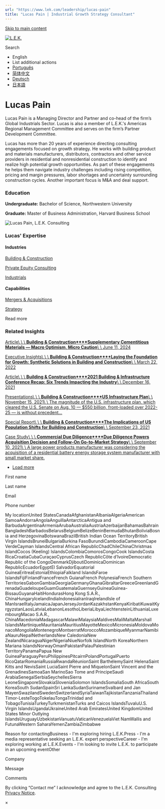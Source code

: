 ```yaml
---
url: "https://www.lek.com/leadership/lucas-pain"
title: "Lucas Pain | Industrial Growth Strategy Consultant"
---
```


[Skip to main content](https://www.lek.com/leadership/lucas-pain#main-content)

[![L.E.K.](https://www.lek.com/themes/lek/images/new-logo.svg)](https://www.lek.com/ "L.E.K.")

Search

- English
- List additional actions
- [Português](https://www.lek.com/pt-br/lek-brazil)
- [简体中文](https://www.lek.com/zh-hant/lek-china)
- [Deutsch](https://www.lek.com/de/lek-germany)
- [日本語](https://www.lek.com/ja/lek-japan)

# Lucas Pain

Lucas Pain is a Managing Director and Partner and co-head of the firm’s Global Industrials Sector. Lucas is also a member of L.E.K.'s Americas Regional Management Committee and serves on the firm’s Partner Development Committee.

Lucas has more than 20 years of experience directing consulting engagements focused on growth strategy. He works with building product and materials manufacturers, distributors, contractors and other service providers in residential and nonresidential construction to identify and realize high potential growth opportunities. As part of these engagements he helps them navigate industry challenges including rising competition, pricing and margin pressures, labor shortages and uncertainty surrounding construction cycles. Another important focus is M&A and deal support.

### Education

**Undergraduate:** Bachelor of Science, Northwestern University

**Graduate:** Master of Business Administration, Harvard Business School

![Lucas Pain, L.E.K. Consulting](https://www.lek.com/sites/default/files/profile-images/lucas-pain_web-gmc.jpg)

### Lucas' Expertise

#### Industries

[Building & Construction](https://www.lek.com/industries/building-construction)

[Private Equity Consulting](https://www.lek.com/industries/private-equity-pe)

[Industrials](https://www.lek.com/industries/industrials)

#### Capabilities

[Mergers & Acquisitions](https://www.lek.com/capabilities/mergers-acquisitions)

[Strategy](https://www.lek.com/capabilities/strategy)

Read more

### Related Insights

[Article\\
\\
\\
**Building & Construction****Supplementary Cementitious Materials — Macro Optimism, Micro Caution**\\
\\
June 11, 2024](https://www.lek.com/insights/ind/us/ar/supplementary-cementitious-materials-macro-optimism-micro-caution)

[Executive Insights\\
\\
\\
**Building & Construction****Laying the Foundation for Growth: Synthetic Solutions in Building and Construction**\\
\\
March 22, 2022](https://www.lek.com/insights/ei/laying-foundation-growth-synthetic-solutions-building-and-construction)

[Article\\
\\
\\
**Building & Construction****2021 Building & Infrastructure Conference Recap: Six Trends Impacting the Industry**\\
\\
December 16, 2021](https://www.lek.com/insights/ar/2021-building-infrastructure-conference-recap-six-trends-impacting-industry)

[Presentations\\
\\
\\
**Building & Construction****US Infrastructure Plan**\\
\\
November 15, 2021\\
\\
The magnitude of the U.S. infrastructure plan, which cleared the U.S. Senate on Aug. 10 — $550 billion, front-loaded over 2022-25 — is without precedent…](https://www.lek.com/insights/pt/us-infrastructure-plan)

[Special Report\\
\\
\\
**Building & Construction****The Implications of US Population Shifts for Building and Construction**\\
\\
September 23, 2021](https://www.lek.com/insights/sr/implications-us-population-shifts-building-and-construction)

[Case Study\\
\\
\\
**Commercial Due Diligence****Due Diligence Powers Acquisition Decision and Follow-On Go-to-Market Strategy**\\
\\
September 10, 2021\\
\\
A large power products manufacturer was considering the acquisition of a residential battery energy storage system manufacturer with small market share.](https://www.lek.com/insights/cs/due-diligence-powers-acquisition-decision-and-follow-go-market-strategy)

- [Load more](https://www.lek.com/leadership/lucas-pain?page=1 "Load more items")

First name

Last name

Email

Phone number

My locationUnited StatesCanadaAfghanistanAlbaniaAlgeriaAmerican SamoaAndorraAngolaAnguillaAntarcticaAntigua and BarbudaArgentinaArmeniaArubaAustraliaAustriaAzerbaijanBahamasBahrainBangladeshBarbadosBelarusBelgiumBelizeBeninBermudaBhutanBoliviaBosnia and HerzegovinaBotswanaBrazilBritish Indian Ocean TerritoryBritish Virgin IslandsBruneiBulgariaBurkina FasoBurundiCambodiaCameroonCape VerdeCayman IslandsCentral African RepublicChadChileChinaChristmas IslandCocos (Keeling) IslandsColombiaComorosCongoCook IslandsCosta RicaCroatiaCubaCuraçaoCyprusCzech RepublicCôte d’IvoireDemocratic Republic of the CongoDenmarkDjiboutiDominicaDominican RepublicEcuadorEgyptEl SalvadorEquatorial GuineaEritreaEstoniaEthiopiaFalkland IslandsFaroe IslandsFijiFinlandFranceFrench GuianaFrench PolynesiaFrench Southern TerritoriesGabonGambiaGeorgiaGermanyGhanaGibraltarGreeceGreenlandGrenadaGuadeloupeGuamGuatemalaGuernseyGuineaGuinea-BissauGuyanaHaitiHondurasHong Kong S.A.R., ChinaHungaryIcelandIndiaIndonesiaIranIraqIrelandIsle of ManIsraelItalyJamaicaJapanJerseyJordanKazakhstanKenyaKiribatiKuwaitKyrgyzstanLaosLatviaLebanonLesothoLiberiaLibyaLiechtensteinLithuaniaLuxembourgMacao S.A.R., ChinaMacedoniaMadagascarMalawiMalaysiaMaldivesMaliMaltaMarshall IslandsMartiniqueMauritaniaMauritiusMayotteMexicoMicronesiaMoldovaMonacoMongoliaMontenegroMontserratMoroccoMozambiqueMyanmarNamibiaNauruNepalNetherlandsNew CaledoniaNew ZealandNicaraguaNigerNigeriaNiueNorfolk IslandNorth KoreaNorthern Mariana IslandsNorwayOmanPakistanPalauPalestinian TerritoryPanamaPapua New GuineaParaguayPeruPhilippinesPitcairnPolandPortugalPuerto RicoQatarRomaniaRussiaRwandaRéunionSaint BarthélemySaint HelenaSaint Kitts and NevisSaint LuciaSaint Pierre and MiquelonSaint Vincent and the GrenadinesSamoaSan MarinoSao Tome and PrincipeSaudi ArabiaSenegalSerbiaSeychellesSierra LeoneSingaporeSlovakiaSloveniaSolomon IslandsSomaliaSouth AfricaSouth KoreaSouth SudanSpainSri LankaSudanSurinameSvalbard and Jan MayenSwazilandSwedenSwitzerlandSyriaTaiwanTajikistanTanzaniaThailandTimor-LesteTogoTokelauTongaTrinidad and TobagoTunisiaTurkeyTurkmenistanTurks and Caicos IslandsTuvaluU.S. Virgin IslandsUgandaUkraineUnited Arab EmiratesUnited KingdomUnited States Minor Outlying IslandsUruguayUzbekistanVanuatuVaticanVenezuelaViet NamWallis and FutunaWestern SaharaYemenZambiaZimbabwe

Reason for contactingBusiness - I'm exploring hiring L.E.K.Press - I'm a media representative seeking an L.E.K. expert perspectiveCareer - I'm exploring working at L.E.K.Events - I'm looking to invite L.E.K. to participate in an upcoming eventOther

Company

Message

Comments

By clicking “Contact me” I acknowledge and agree to the L.E.K. Consulting [Privacy Notice](https://www.lek.com/lek-consulting-privacy-policy).

×